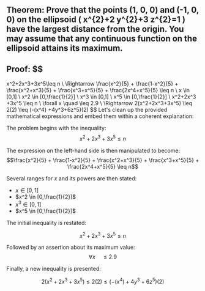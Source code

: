 ## Theorem: Prove that the points (1, 0, 0) and (-1, 0, 0) on the ellipsoid \( x^{2}+2 y^{2}+3 z^{2}=1 \) have the largest distance from the origin. You may assume that any continuous function on the ellipsoid attains its maximum.


## Proof: $$
x^2+2x^3+3x^5\leq n \\
\Rightarrow \frac{x^2}{5} + \frac{1-x^2}{5}  + \frac{x^2+x^3}{5} + \frac{x^3+x^5}{5} + \frac{2x^4+x^5}{5} \leq n \\
x \in [0,1] \\
x^2 \in [0,\frac{1}{2}] \\
x^3 \in [0,1] \\
x^5 \in [0,\frac{1}{2}] \\
x^2+2x^3 +3x^5 \leq n \\
\forall x \quad \leq 2.9 \\
\Rightarrow 2(x^2+2x^3+3x^5) \leq 2(2) \leq (-(x^4) +4y^3+6z^5)(2) 
$$
Let's clean up the provided mathematical expressions and embed them within a coherent explanation:

The problem begins with the inequality: 
 $$x^2 + 2x^3 + 3x^5 \leq n$$

The expression on the left-hand side is then manipulated to become:
$$\frac{x^2}{5} + \frac{1-x^2}{5}  + \frac{x^2+x^3}{5} + \frac{x^3+x^5}{5} + \frac{2x^4+x^5}{5} \leq n$$

Several ranges for  $x$ and its powers are then stated:

*  $x \in [0,1]$ 
* $x^2 \in [0,\frac{1}{2}]$ 
* $x^3 \in [0,1]$ 
* $x^5 \in [0,\frac{1}{2}]$

The initial inequality is restated:

$$x^2 + 2x^3 + 3x^5 \leq n$$

Followed by an assertion about its maximum value:
$$\forall x  \quad  \leq 2.9$$

Finally, a new inequality is presented:

$$2(x^2 + 2x^3 + 3x^5) \leq 2(2) \leq (-(x^4) + 4y^3 + 6z^5)(2)$$ 
